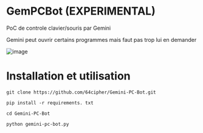 # GemPCBot (EXPERIMENTAL)
PoC de controle clavier/souris par Gemini

Gemini peut ouvrir certains programmes mais faut pas trop lui en demander 

![image](https://github.com/user-attachments/assets/2a69f987-4936-4e50-bbb0-920c2c88695c)

# Installation et utilisation

```git clone https://github.com/64cipher/Gemini-PC-Bot.git```

```pip install -r requirements. txt```

```cd Gemini-PC-Bot```

```python gemini-pc-bot.py```
